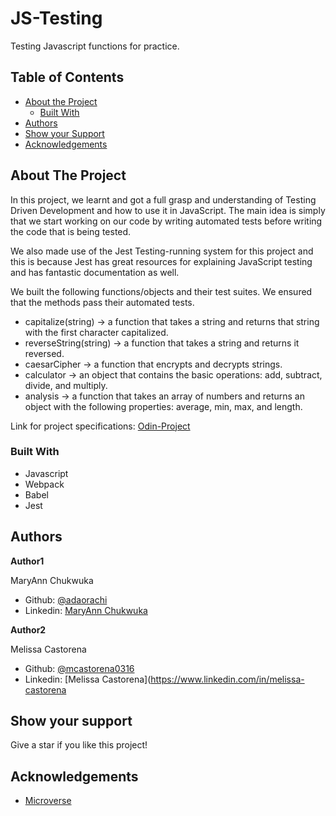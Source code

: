 # JS-Testing
Testing  Javascript functions for practice.

## Table of Contents

* [About the Project](#about-the-project)
  * [Built With](#built-with)
* [Authors](#authors)
* [Show your Support](#show-your-support)
* [Acknowledgements](#acknowledgements)

<!-- ABOUT THE PROJECT -->
## About The Project

In this project, we learnt and got a full grasp and understanding of Testing Driven Development and how to use it in JavaScript. The main idea is simply that we start working on our code by writing automated tests before writing the code that is being tested.

We also made use of the Jest Testing-running system for this project and this is because Jest has great resources for explaining JavaScript testing and has fantastic documentation as well.

We built the following functions/objects and their test suites. We ensured that the methods pass their automated tests.

- capitalize(string) -> a function that takes a string and returns that string with the first character capitalized.
- reverseString(string) -> a function that takes a string and returns it reversed.
- caesarCipher -> a function that encrypts and decrypts strings.
- calculator  -> an object that contains the basic operations: add, subtract, divide, and multiply.
- analysis -> a function that takes an array of numbers and returns an object with the following properties: average, min, max, and length.


Link for project specifications: [Odin-Project](https://www.theodinproject.com/courses/javascript/lessons/testing-practice)

### Built With

*   Javascript
*   Webpack
*   Babel
*   Jest

<!-- CONTACT -->
## Authors

 **Author1**

 MaryAnn Chukwuka
 - Github: [@adaorachi](https://github.com/adaorachi)
 - Linkedin: [MaryAnn Chukwuka](https://www.linkedin.com/in/adaorachi/) 
 
**Author2**

  Melissa Castorena 
- Github: [@mcastorena0316](https://github.com/mcastorena0316)
- Linkedin: [Melissa Castorena](https://www.linkedin.com/in/melissa-castorena

<!-- ABOUT THE PROJECT-->
## Show your support

Give a star if you like this project!

<!-- ACKNOWLEDGEMENTS -->
## Acknowledgements

* [Microverse](https://www.microverse.org/)
